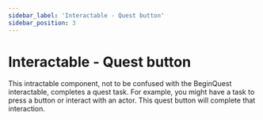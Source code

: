 ```yaml
---
sidebar_label: 'Interactable - Quest button'
sidebar_position: 3
---
```


# Interactable - Quest button

This intractable component, not to be confused with the BeginQuest interactable, completes a quest task. For example, you might have a task to press a button or interact with an actor. This quest button will complete that interaction.
